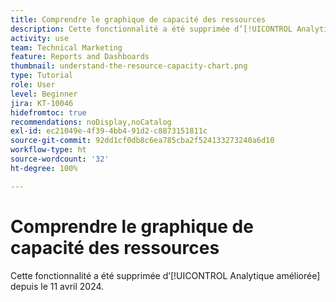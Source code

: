 ```yaml
---
title: Comprendre le graphique de capacité des ressources
description: Cette fonctionnalité a été supprimée d’[!UICONTROL Analytique améliorée] depuis le 11 avril 2024.
activity: use
team: Technical Marketing
feature: Reports and Dashboards
thumbnail: understand-the-resource-capacity-chart.png
type: Tutorial
role: User
level: Beginner
jira: KT-10046
hidefromtoc: true
recommendations: noDisplay,noCatalog
exl-id: ec21049e-4f39-4bb4-91d2-c8873151811c
source-git-commit: 92dd1cf0db8c6ea785cba2f524133273240a6d10
workflow-type: ht
source-wordcount: '32'
ht-degree: 100%

---
```


# Comprendre le graphique de capacité des ressources

Cette fonctionnalité a été supprimée d’[!UICONTROL Analytique améliorée] depuis le 11 avril 2024.

